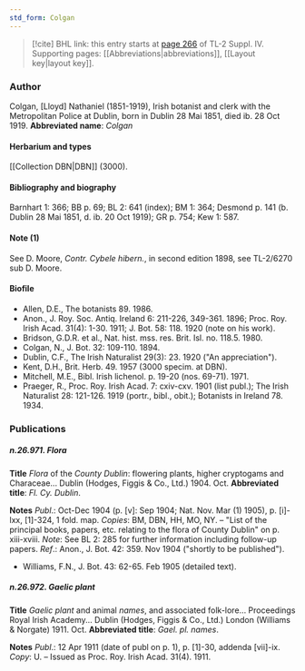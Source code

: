 ```yaml
---
std_form: Colgan
---
```


> [!cite] BHL link: this entry starts at [page 266](https://www.biodiversitylibrary.org/page/33265943) of TL-2 Suppl. IV.
> Supporting pages: [[Abbreviations|abbreviations]], [[Layout key|layout key]].

### Author

Colgan, \[Lloyd\] Nathaniel (1851-1919), Irish botanist and clerk with the Metropolitan Police at Dublin, born in Dublin 28 Mai 1851, died ib. 28 Oct 1919. 
**Abbreviated name**: *Colgan*

#### Herbarium and types

[[Collection DBN|DBN]] (3000).

#### Bibliography and biography

Barnhart 1: 366; BB p. 69; BL 2: 641 (index); BM 1: 364; Desmond p. 141 (b. Dublin 28 Mai 1851, d. ib. 20 Oct 1919); GR p. 754; Kew 1: 587.

#### Note (1)

See D. Moore, *Contr. Cybele hibern.*, in second edition 1898, see TL-2/6270 sub D. Moore.

#### Biofile

- Allen, D.E., The botanists 89. 1986.
- Anon., J. Roy. Soc. Antiq. Ireland 6: 211-226, 349-361. 1896; Proc. Roy. Irish Acad. 31(4): 1-30. 1911; J. Bot. 58: 118. 1920 (note on his work).
- Bridson, G.D.R. et al., Nat. hist. mss. res. Brit. Isl. no. 118.5. 1980.
- Colgan, N., J. Bot. 32: 109-110. 1894.
- Dublin, C.F., The Irish Naturalist 29(3): 23. 1920 ("An appreciation").
- Kent, D.H., Brit. Herb. 49. 1957 (3000 specim. at DBN).
- Mitchell, M.E., Bibl. Irish lichenol. p. 19-20 (nos. 69-71). 1971.
- Praeger, R., Proc. Roy. Irish Acad. 7: cxiv-cxv. 1901 (list publ.); The Irish Naturalist 28: 121-126. 1919 (portr., bibl., obit.); Botanists in Ireland 78. 1934.

### Publications

##### n.26.971. Flora

**Title**
*Flora* of the *County Dublin*: flowering plants, higher cryptogams and Characeae... Dublin (Hodges, Figgis & Co., Ltd.) 1904. Oct.
**Abbreviated title**: *Fl. Cy. Dublin*.

**Notes**
*Publ*.: Oct-Dec 1904 (p. \[v\]: Sep 1904; Nat. Nov. Mar (1) 1905), p. \[i\]-lxx, \[1\]-324, 1 fold. map. *Copies*: BM, DBN, HH, MO, NY. – "List of the principal books, papers, etc. relating to the flora of County Dublin" on p. xiii-xviii.
*Note*: See BL 2: 285 for further information including follow-up papers.
*Ref*.: Anon., J. Bot. 42: 359. Nov 1904 ("shortly to be published").
- Williams, F.N., J. Bot. 43: 62-65. Feb 1905 (detailed text).

##### n.26.972. Gaelic plant

**Title**
*Gaelic plant* and animal *names*, and associated folk-lore... Proceedings Royal Irish Academy... Dublin (Hodges, Figgis & Co., Ltd.) London (Williams & Norgate) 1911. Oct.
**Abbreviated title**: *Gael. pl. names*.

**Notes**
*Publ*.: 12 Apr 1911 (date of publ on p. 1), p. \[1\]-30, addenda \[vii\]-ix. *Copy*: U. – Issued as Proc. Roy. Irish Acad. 31(4). 1911.

